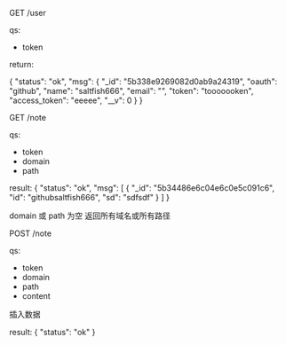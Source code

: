 

GET /user

qs:

  - token 

return:

  {
    "status": "ok",
    "msg": {
        "_id": "5b338e9269082d0ab9a24319",
        "oauth": "github",
        "name": "saltfish666",
        "email": "",
        "token": "tooooooken",
        "access_token": "eeeee",
        "__v": 0
    }
  }


GET /note

qs:

  - token
  - domain
  - path

result:
  {
    "status": "ok",
    "msg": [
        {
            "_id": "5b34486e6c04e6c0e5c091c6",
            "id": "githubsaltfish666",
            "sd": "sdfsdf"
        }
    ]
  }

domain 或 path 为空 返回所有域名或所有路径

POST /note

qs:

  - token
  - domain
  - path
  - content

  插入数据

result:
	{
	    "status": "ok"
	}
